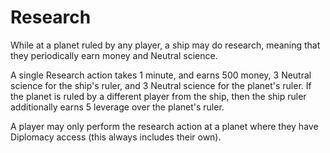 # Research

While at a planet ruled by any player, a ship may do research, meaning that they periodically earn money and Neutral science.

A single Research action takes 1 minute, and earns 500 money, 3 Neutral science for the ship's ruler, and 3 Neutral science for the planet's ruler. If the planet is ruled by a different player from the ship, then the ship ruler additionally earns 5 leverage over the planet's ruler.

A player may only perform the research action at a planet where they have Diplomacy access (this always includes their own). 
